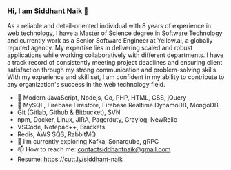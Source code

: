 ### Hi, I am Siddhant Naik 👋

As a reliable and detail-oriented individual with 8 years of experience in web technology, I have a Master of Science degree in Software Technology and currently work as a Senior Software Engineer at Yellow.ai, a globally reputed agency. My expertise lies in delivering scaled and robust applications while working collaboratively with different departments. I have a track record of consistently meeting project deadlines and ensuring client satisfaction through my strong communication and problem-solving skills. With my experience and skill set, I am confident in my ability to contribute to any organization's success in the web technology field.


- 🔭 Modern JavaScript, Nodejs, Go, PHP, HTML, CSS, jQuery
- 💾 MySQL, Firebase Firestore, Firebase Realtime DynamoDB, MongoDB
- Git (Gitlab, Github & Bitbucket), SVN
- npm, Docker, Linux, JIRA, Pagerduty, Graylog, NewRelic
- VSCode, Notepad++, Brackets
- Redis, AWS SQS, RabbitMQ
- 🌱 I’m currently exploring Kafka, Sonarqube, gRPC 
- 📫 How to reach me: contactsiddhantnaik@gmail.com
- Resume: https://cutt.ly/siddhant-naik
